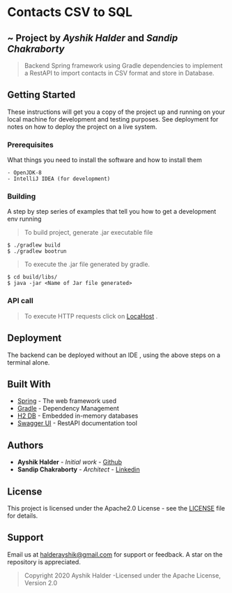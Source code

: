 # Contacts CSV to SQL 
##  ~ Project by _Ayshik Halder_ and _Sandip Chakraborty_

>Backend Spring framework using Gradle dependencies to implement a RestAPI to import contacts in CSV format and store in Database.

## Getting Started

These instructions will get you a copy of the project up and running on your local machine for development and testing purposes. See deployment for notes on how to deploy the project on a live system.

### Prerequisites

What things you need to install the software and how to install them

```
- OpenJDK-8
- IntelliJ IDEA (for development)
```

### Building

A step by step series of examples that tell you how to get a development env running

> To build project, generate  .jar executable file

```
$ ./gradlew build
$ ./gradlew bootrun
```
> To execute the .jar file generated by gradle.
```
$ cd build/libs/
$ java -jar <Name of Jar file generated>
```
### API call

>To execute HTTP requests click on [LocaHost](http://localhost:8080/swagger-ui.html) .

## Deployment

The backend can be deployed without an IDE , using the above steps on a terminal alone.

## Built With

* [Spring](https://spring.io/) - The web framework used
* [Gradle](https://gradle.org/) - Dependency Management
* [H2 DB](https://www.h2database.com/html/main.html) - Embedded in-memory databases
* [Swagger UI](https://swagger.io/tools/swagger-ui/) - RestAPI documentation tool
## Authors

* **Ayshik Halder** - *Initial work* - [Github](https://github.com/PurpleBooth)
* **Sandip Chakraborty** - *Architect* - [Linkedin](https://www.linkedin.com/in/sandip-chakraborty-28b48bb6/)


## License

This project is licensed under the Apache2.0 License - see the [LICENSE](LICENSE) file for details.

## Support

Email us at <halderayshik@gmail.com> for support or feedback.
A star on the repository is appreciated.

>Copyright 2020 Ayshik Halder
-Licensed under the Apache License, Version 2.0

